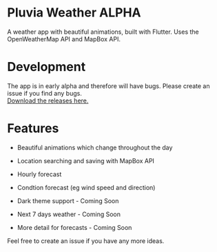 # Pluvia Weather ALPHA
A weather app with beautiful animations, built with Flutter. Uses the OpenWeatherMap API and MapBox API.

# Development
The app is in early alpha and therefore will have bugs. Please create an issue if you find any bugs.\
[Download the releases here.](https://github.com/SpicyChair/pluvia_weather_flutter/releases)

# Features
* Beautiful animations which change throughout the day
* Location searching and saving with MapBox API
* Hourly forecast
* Condtion forecast (eg wind speed and direction)

* Dark theme support - Coming Soon
* Next 7 days weather - Coming Soon
* More detail for forecasts - Coming Soon

Feel free to create an issue if you have any more ideas.

